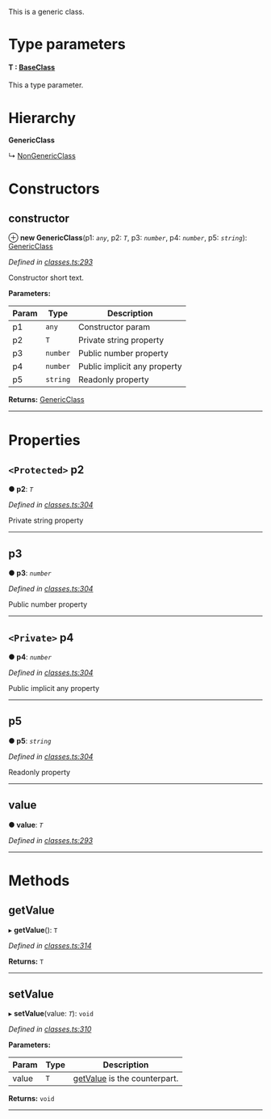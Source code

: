 

This is a generic class.

# Type parameters
#### T :  [BaseClass](_classes_.baseclass.md)

This a type parameter.

# Hierarchy

**GenericClass**

↳  [NonGenericClass](_classes_.nongenericclass.md)

# Constructors

<a id="constructor"></a>

##  constructor

⊕ **new GenericClass**(p1: *`any`*, p2: *`T`*, p3: *`number`*, p4: *`number`*, p5: *`string`*): [GenericClass](_classes_.genericclass.md)

*Defined in [classes.ts:293](https://github.com/tgreyjs/typedoc-plugin-markdown/blob/master/test/src/classes.ts#L293)*

Constructor short text.

**Parameters:**

| Param | Type | Description |
| ------ | ------ | ------ |
| p1 | `any` |  Constructor param |
| p2 | `T` |  Private string property |
| p3 | `number` |  Public number property |
| p4 | `number` |  Public implicit any property |
| p5 | `string` |  Readonly property |

**Returns:** [GenericClass](_classes_.genericclass.md)

___

# Properties

<a id="p2"></a>

## `<Protected>` p2

**● p2**: *`T`*

*Defined in [classes.ts:304](https://github.com/tgreyjs/typedoc-plugin-markdown/blob/master/test/src/classes.ts#L304)*

Private string property

___
<a id="p3"></a>

##  p3

**● p3**: *`number`*

*Defined in [classes.ts:304](https://github.com/tgreyjs/typedoc-plugin-markdown/blob/master/test/src/classes.ts#L304)*

Public number property

___
<a id="p4"></a>

## `<Private>` p4

**● p4**: *`number`*

*Defined in [classes.ts:304](https://github.com/tgreyjs/typedoc-plugin-markdown/blob/master/test/src/classes.ts#L304)*

Public implicit any property

___
<a id="p5"></a>

##  p5

**● p5**: *`string`*

*Defined in [classes.ts:304](https://github.com/tgreyjs/typedoc-plugin-markdown/blob/master/test/src/classes.ts#L304)*

Readonly property

___
<a id="value"></a>

##  value

**● value**: *`T`*

*Defined in [classes.ts:293](https://github.com/tgreyjs/typedoc-plugin-markdown/blob/master/test/src/classes.ts#L293)*

___

# Methods

<a id="getvalue"></a>

##  getValue

▸ **getValue**(): `T`

*Defined in [classes.ts:314](https://github.com/tgreyjs/typedoc-plugin-markdown/blob/master/test/src/classes.ts#L314)*

**Returns:** `T`

___
<a id="setvalue"></a>

##  setValue

▸ **setValue**(value: *`T`*): `void`

*Defined in [classes.ts:310](https://github.com/tgreyjs/typedoc-plugin-markdown/blob/master/test/src/classes.ts#L310)*

**Parameters:**

| Param | Type | Description |
| ------ | ------ | ------ |
| value | `T` |  [getValue](_classes_.genericclass.md#getvalue) is the counterpart. |

**Returns:** `void`

___

